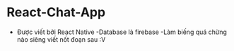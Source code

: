# React-Chat-App
- Được viết bởi React Native
-Database là firebase
-Làm biếng quá chừng nào siêng viết nốt đoạn sau
:V

